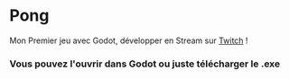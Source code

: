 # Pong
Mon Premier jeu avec Godot, développer en Stream sur [Twitch](https://twitch.tv/azrotho) !

### Vous pouvez l'ouvrir dans Godot ou juste télécharger le .exe
